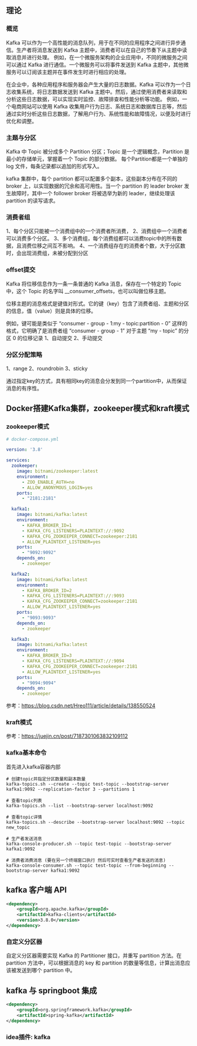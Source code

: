 ## 理论

### 概览
Kafka 可以作为一个高性能的消息队列，用于在不同的应用程序之间进行异步通信。生产者将消息发送到 Kafka 主题中，消费者可以在自己的节奏下从主题中读取消息并进行处理。
例如，在一个微服务架构的企业应用中，不同的微服务之间可以通过 Kafka 进行通信。一个微服务可以将事件发送到 Kafka 主题中，其他微服务可以订阅该主题并在事件发生时进行相应的处理。

在企业中，各种应用程序和服务器会产生大量的日志数据。Kafka 可以作为一个日志收集系统，将日志数据发送到 Kafka 主题中。然后，通过使用消费者来读取和分析这些日志数据，可以实现实时监控、故障排查和性能分析等功能。
例如，一个电商网站可以使用 Kafka 收集用户行为日志、系统日志和数据库日志等，然后通过实时分析这些日志数据，了解用户行为、系统性能和故障情况，以便及时进行优化和调整。

### 主题与分区

Kafka 中 Topic 被分成多个 Partition 分区；Topic 是一个逻辑概念，Partition 是最小的存储单元，掌握着一个 Topic 的部分数据。
每个Partition都是一个单独的 log 文件，每条记录都以追加的形式写入。

kafka 集群中，每个 partition 都可以配置多个副本，这些副本分布在不同的 broker 上，以实现数据的冗余和高可用性。当一个 partition 的 leader broker 发生故障时，其中一个 follower broker 将被选举为新的 leader，继续处理该 partition 的读写请求。

### 消费者组
1、每个分区只能被一个消费组中的一个消费者所消费，
2、消费组中一个消费者可以消费多个分区。
3、多个消费组，每个消费组都可以消费topic中的所有数据，且消费位移之间互不影响。
4、一个消费组存在的消费者个数，大于分区数时，会出现消费组，未被分配到分区

### offset提交
Kafka 将位移信息作为一条一条普通的 Kafka 消息，保存在一个特定的 Topic 中，这个 Topic 的名字叫 __consumer_offsets，也可以叫做位移主题。

位移主题的消息格式是键值对形式。它的键（key）包含了消费者组、主题和分区的信息，值（value）则是具体的位移。

例如，键可能是类似于 “consumer - group - 1:my - topic:partition - 0” 这样的格式，它明确了是消费者组 “consumer - group - 1” 对于主题 “my - topic” 的分区 0 的位移记录
1、自动提交
2、手动提交

### 分区分配策略
1、range
2、roundrobin
3、sticky

通过指定key的方式，具有相同key的消息会分发到同一个partition中，从而保证消息的有序性。

## Docker搭建Kafka集群，zookeeper模式和kraft模式

### zookeeper模式
``` yml
# docker-compose.yml

version: '3.8'

services:
  zookeeper:
    image: bitnami/zookeeper:latest
    environment:
      - ZOO_ENABLE_AUTH=no
      - ALLOW_ANONYMOUS_LOGIN=yes
    ports:
      - "2181:2181"

  kafka1:
    image: bitnami/kafka:latest
    environment:
      - KAFKA_BROKER_ID=1
      - KAFKA_CFG_LISTENERS=PLAINTEXT://:9092
      - KAFKA_CFG_ZOOKEEPER_CONNECT=zookeeper:2181
      - ALLOW_PLAINTEXT_LISTENER=yes
    ports:
      - "9092:9092"
    depends_on:
      - zookeeper

  kafka2:
    image: bitnami/kafka:latest
    environment:
      - KAFKA_BROKER_ID=2
      - KAFKA_CFG_LISTENERS=PLAINTEXT://:9093
      - KAFKA_CFG_ZOOKEEPER_CONNECT=zookeeper:2181
      - ALLOW_PLAINTEXT_LISTENER=yes
    ports:
      - "9093:9093"
    depends_on:
      - zookeeper

  kafka3:
    image: bitnami/kafka:latest
    environment:
      - KAFKA_BROKER_ID=3
      - KAFKA_CFG_LISTENERS=PLAINTEXT://:9094
      - KAFKA_CFG_ZOOKEEPER_CONNECT=zookeeper:2181
      - ALLOW_PLAINTEXT_LISTENER=yes
    ports:
      - "9094:9094"
    depends_on:
      - zookeeper

```
参考：https://blog.csdn.net/Hreo111/article/details/138550524

### kraft模式

参考：https://juejin.cn/post/7187301063832109112
### kafka基本命令

首先进入kafka容器内部

```shell
# 创建topic并指定分区数量和副本数量
kafka-topics.sh --create --topic test-topic --bootstrap-server kafka1:9092 --replication-factor 3 --partitions 1

# 查看topic列表
kafka-topics.sh --list --bootstrap-server localhost:9092

# 查看topic详情
kafka-topics.sh --describe --bootstrap-server localhost:9092 --topic new_topic

# 生产者发送消息
kafka-console-producer.sh --topic test-topic --bootstrap-server kafka1:9092

# 消费者消费消息 (要在另一个终端窗口执行 然后可实时查看生产者发送的消息)
kafka-console-consumer.sh --topic test-topic --from-beginning --bootstrap-server kafka1:9092

```


## kafka 客户端 API

```xml
<dependency>
    <groupId>org.apache.kafka</groupId>
    <artifactId>kafka-clients</artifactId>
    <version>3.8.0</version>
</dependency>
```

### 自定义分区器
自定义分区器需要实现 Kafka 的 Partitioner 接口，并重写 partition 方法。在 partition 方法中，可以根据消息的 key 和 partition 的数量等信息，计算出消息应该被发送到哪个 partition 中。

## kafka 与 springboot 集成

```xml
<dependency>
    <groupId>org.springframework.kafka</groupId>
    <artifactId>spring-kafka</artifactId>
</dependency>
```

### idea插件: kafka
